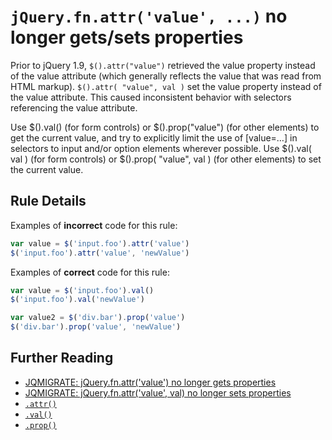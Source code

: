 # `jQuery.fn.attr('value', ...)` no longer gets/sets properties

Prior to jQuery 1.9, `$().attr("value")` retrieved the value property instead of
the value attribute (which generally reflects the value that was read from HTML
markup). `$().attr( "value", val )` set the value property instead of the value
attribute. This caused inconsistent behavior with selectors referencing the
value attribute.

Use $().val() (for form controls) or $().prop("value") (for other elements) to
get the current value, and try to explicitly limit the use of [value=…] in
selectors to input and/or option elements wherever possible.  Use $().val( val )
(for form controls) or $().prop( "value", val ) (for other elements) to set the
current value.

## Rule Details

Examples of **incorrect** code for this rule:

```js
var value = $('input.foo').attr('value')
$('input.foo').attr('value', 'newValue')
```

Examples of **correct** code for this rule:

```js
var value = $('input.foo').val()
$('input.foo').val('newValue')

var value2 = $('div.bar').prop('value')
$('div.bar').prop('value', 'newValue')
```

## Further Reading

- [JQMIGRATE: jQuery.fn.attr('value') no longer gets properties](https://github.com/jquery/jquery-migrate/blob/1.x-stable/warnings.md#jqmigrate-jqueryfnattrvalue-no-longer-gets-properties)
- [JQMIGRATE: jQuery.fn.attr('value', val) no longer sets properties](https://github.com/jquery/jquery-migrate/blob/1.x-stable/warnings.md#jqmigrate-jqueryfnattrvalue-val-no-longer-sets-properties)
- [`.attr()`](https://api.jquery.com/attr)
- [`.val()`](https://api.jquery.com/val/)
- [`.prop()`](https://api.jquery.com/prop/)
